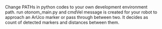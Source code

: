 Change PATHs in python codes to your own development environment path.
run otonom_main.py and cmdVel message is created for your robot to approach an ArUco marker or pass through between two. It decides as count of detected markers and distances between them.
